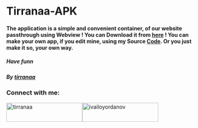 # Tirranaa-APK

#### The application is a simple and convenient container, of our website passthrough using Webview ! You can Download it from [here](https://github.com/tirranaa/Tirranaa-APK/raw/main/com.tirranaa/Tirranaa.apk) ! You can make your own app, if you edit mine, using my Source [Code](https://github.com/tirranaa/Tirranaa-APK). Or you just make it so, your own way.


##### Have funn
##### By [tirranaa](https://github.com/tirranaa)

<h3 align="left">Connect with me:</h3><p align="left">
<a href="https://fb.com/tirranaa" target="blank"><img align="center" src="https://github.com/tirranaa/t/blob/main/images/FacebookProfile.gif" alt="tirranaa" height="50" width="200" /></a><a href="https://www.youtube.com/channel/UCdhWA8nAebq3mKQsS4tYbBw?sub_confirmation=1" target="blank"><img align="center" src="https://github.com/tirranaa/t/blob/main/images/IvayloYordanov.gif" alt="ivailoyordanov" height="50" width="200" /></a></p>
